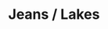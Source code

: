 ---
ee_id: '4375'
site: '1'
type: '2'
url: 2016-104-jeans-lakes
title: Jeans / Lakes
year: '2016'
display_year: '2016'
medium: 1920x1080 H.264/MPEG-4 Part 10 looped digital file (from 11 lossless TIFS),
  media player, 65–75” flatscreen, armature, various cables
dims:
pitch:
ps:
live_url:
related:
youtube:
related_code:
imgs: jeans-lakes-2016-104-install-database-dt.jpg
subheading:
download:
add_credit:
commission:
layout: things-i-made
---